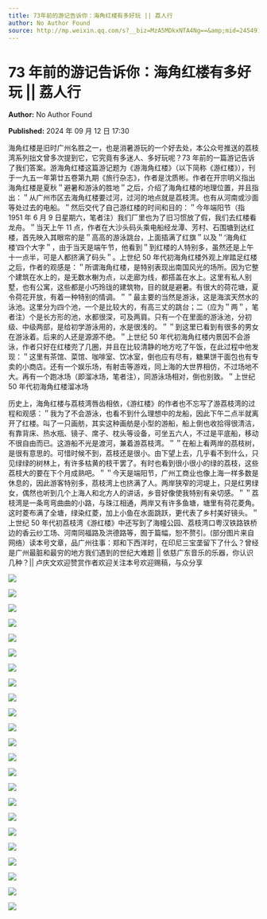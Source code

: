 ```yaml
---
title: 73年前的游记告诉你：海角红楼有多好玩 || 荔人行
author: No Author Found
source: http://mp.weixin.qq.com/s?__biz=MzA5MDkxNTA4Ng==&amp;mid=2454915837&amp;idx=1&amp;sn=1f5bad0c00951f573b79ae5ba872545c&amp;chksm=87a3c29cb0d44b8a467a8aae32a251521e97811f6492591ad62c4b6e0aea981457509e05d293#rd
---
```


# 73 年前的游记告诉你：海角红楼有多好玩 || 荔人行

**Author:** No Author Found

**Published:** 2024 年 09 月 12 日 17:30

海角红楼是旧时广州名胜之一，也是消暑游玩的一个好去处，本公众号推送的荔枝湾系列拙文曾多次提到它，它究竟有多迷人、多好玩呢？73 年前的一篇游记告诉了我们答案。游海角红楼这篇游记题为《游海角红楼》（以下简称《游红楼》），刊于一九五一年第廿五卷第九期《旅行杂志》，作者是沈质彬。作者在开宗明义指出海角红楼是夏秋＂避暑和游泳的胜地＂之后，介绍了海角红楼的地理位置，并且指出：＂从广州市区去海角红楼要过河，过河的地点就是荔枝湾。也有从河南或沙面等处过去的电船。＂然后交代了自己游红楼的时间和目的：＂今年端阳节（指 1951 年 6 月 9 日星期六，笔者注）我们厂里也为了旧习惯放了假，我们去红楼看龙舟。＂当天上午 11 点，作者在大沙头码头乘电船经龙潭、芳村、石围塘到达红楼，首先映入其眼帘的是＂高高的游泳跳台，上面插满了红旗＂以及＂‘海角红楼’四个大字＂，由于当天是端午节，他看到＂到红楼的人特别多，虽然还是上午十一点半，可是人都挤满了码头＂。上世纪 50 年代初海角红楼外观上岸踏足红楼之后，作者的观感是：＂所谓海角红楼，是特别表现出南国风光的场所。因为它整个建筑在水上的，是无数水榭为点，以走廊为线，都搭盖在水上。这里有私人别墅，也有公寓，这些都是小巧玲珑的建筑物，目的就是避暑。有很大的荷花塘，夏令荷花开放，有着一种特别的情调。＂＂最主要的当然是游泳，这是海滨天然水的泳池。这里分为四个池，一个是比较大的，有高三丈的跳台；二（应为＂两＂，笔者注）个是长方形的池，水都很深，可及两肩。只有一个在里面的游泳池，分初级、中级两部，是给初学游泳用的，水是很浅的。＂＂到这里已看到有很多的男女在游泳着。后来的人还是源源不绝。＂上世纪 50 年代初海角红楼内景因不会游泳，作者只好在红楼兜了几圈，并且在比较清静的地方吃了午饭，在此过程中他发现：＂这里有茶馆、菜馆、咖啡室、饮冰室，倒也应有尽有，糖果饼干面包也有专卖的小商店。还有一个娱乐场，有射击等游戏，同上海的大世界相仿，不过场地不大。再有一个跑冰场（即溜冰场，笔者注），同游泳场相对，倒也别致。＂上世纪 50 年代初海角红楼溜冰场

历史上，海角红楼与荔枝湾唇齿相依，《游红楼》的作者也不忘写了游荔枝湾的过程和观感：＂我为了不会游泳，也看不到什么理想中的龙船，因此下午二点半就离开了红楼。叫了一只画舫，其实这种画舫是小型的游船，船上倒也收拾得很清洁，有靠背床、热水瓶、镜子、席子、枕头等设备，可坐五六人，不过是平底船，移动不很自由而已。这游船不光是渡河，兼着游荔枝湾。＂＂在船上看两岸的茘枝树，是很有意思的。可惜时候不到，荔枝还是很小。由下望上去，几乎看不到什么，只见绿绿的树林上，有许多枯黄的枝干罢了。有时也看到很小很小的绿的荔枝，这些荔枝大的要在下个月成熟吧。＂＂今天是端阳节，广州工商业也像上海一样多数是休息的，因此游客特别多，茘枝湾上也挤满了人。两岸狭窄的河堤上，只是红男绿女，偶然也听到几个上海人和北方人的讲话，乡音好像使我特别有亲切感。＂＂荔枝湾是一条弯弯曲曲的小路，与珠江相通，两岸又有许多鱼塘，塘里有荷花菱角。这时菱布满了全塘，绿染红菱，加上小鱼在水面跳跃，更代表了乡村美好镜头。＂上世纪 50 年代初荔枝湾《游红楼》中还写到了海幢公园、荔枝湾口粤汉铁路铁桥边的香云纱工场、河南同福路及洪德路等，囿于篇幅，恕不赘引。(部分图片来自网络）读本号文章，品广州往事：郑和下西洋时，在印尼三宝垄留下了什么？曾经是广州最脏和最穷的地方我们遇到的世纪大难题 || 依慈广东音乐的乐器，你认识几种？|| 卢庆文欢迎赞赏作者欢迎关注本号欢迎赐稿，与众分享

![](https://mmbiz.qpic.cn/mmbiz_png/PJWG74pLsMacyjq4gFBTwSvvggxlp4A7YtZcoL8ibrs9CLdQCAa5v4fCuic1V8U8g3L0icBMaHcuzr8XzYPyvIdHg/640?from=appmsg)

![](https://mmbiz.qpic.cn/mmbiz_png/PJWG74pLsMacyjq4gFBTwSvvggxlp4A7cuCar6a9yyKVAMvKOOYZuYogn3Oiamgia53gGyo4nRLq2QOXywSHQHPg/640?from=appmsg)

![](https://mmbiz.qpic.cn/mmbiz_png/PJWG74pLsMacyjq4gFBTwSvvggxlp4A7R8NxOkCkHhSagRA9Daxqt2EVYQiaodbo5WDjiaYUMnEkYpI3stCgWevQ/640?from=appmsg)

![](https://mmbiz.qpic.cn/mmbiz_png/Ljib4So7yuWiaZPLRhtXcus96pZugia5MvJHwIicnSBrBnwibz52ZUZ9yhtyTbxhvkiaQvxGgiaRrzqWzNA9hj3alkvrA/640?wx_fmt=png&from=appmsg)

![](https://mmbiz.qpic.cn/mmbiz_png/PJWG74pLsMacyjq4gFBTwSvvggxlp4A7GY8dDJtbbZdmoBb9ITb9lRpV12AktGYHiaADqFWUZScnxvCa65CUfZA/640?from=appmsg)

![](https://mmbiz.qpic.cn/mmbiz_png/fgnkxfGnnkRTefsHtHl5LkV1a8Lprb6NgeXZ2SWzuoFvsasuRLIibSN338z0ic4UAJDghV0R4gDnSWuiciaPqpcXgw/640?wx_fmt=png)

![](https://mmbiz.qpic.cn/mmbiz_png/PJWG74pLsMacyjq4gFBTwSvvggxlp4A70qxvCPryepRhicp11eH1TESMOCxLrOwOvRHM8UnqsG5bFfmafiandSicw/640?from=appmsg)

![](https://mmbiz.qpic.cn/mmbiz_png/fgnkxfGnnkRTefsHtHl5LkV1a8Lprb6NgeXZ2SWzuoFvsasuRLIibSN338z0ic4UAJDghV0R4gDnSWuiciaPqpcXgw/640?wx_fmt=png)

![](https://mmbiz.qpic.cn/mmbiz_png/PJWG74pLsMacyjq4gFBTwSvvggxlp4A7S0qEib0f1RWqZCLu4LFSfamoGDvz2uT5BybhpsHu2j6cSOsicfN28icsw/640?from=appmsg)

![](https://mmbiz.qpic.cn/mmbiz_png/fgnkxfGnnkRTefsHtHl5LkV1a8Lprb6NgeXZ2SWzuoFvsasuRLIibSN338z0ic4UAJDghV0R4gDnSWuiciaPqpcXgw/640?wx_fmt=png)

![](https://mmbiz.qpic.cn/mmbiz_png/PJWG74pLsMacyjq4gFBTwSvvggxlp4A7QP9gjjavPB6icVHiaQeurG8bkTFjiccRelMH2wMpehjcvxEjdKq9x8HAg/640?from=appmsg)

![](https://mmbiz.qpic.cn/mmbiz_png/fgnkxfGnnkRTefsHtHl5LkV1a8Lprb6NgeXZ2SWzuoFvsasuRLIibSN338z0ic4UAJDghV0R4gDnSWuiciaPqpcXgw/640?wx_fmt=png)

![](https://mmbiz.qpic.cn/mmbiz_png/PJWG74pLsMacyjq4gFBTwSvvggxlp4A7eKU3ich8VL3ibia5IbN7dJf7BLOicl9B79npybheEibCsSGk4GyjhH1L3qg/640?from=appmsg)

![](https://mmbiz.qpic.cn/mmbiz_png/fgnkxfGnnkRTefsHtHl5LkV1a8Lprb6NgeXZ2SWzuoFvsasuRLIibSN338z0ic4UAJDghV0R4gDnSWuiciaPqpcXgw/640?wx_fmt=png)

![](https://mmbiz.qpic.cn/mmbiz_png/PJWG74pLsMacyjq4gFBTwSvvggxlp4A7CzCpGN3CgV7nyibenXkmpkwrS5KB0JBWm2YgLD4aT7ot2t3oMg9GULQ/640?from=appmsg)

![](https://mmbiz.qpic.cn/mmbiz_png/fgnkxfGnnkRTefsHtHl5LkV1a8Lprb6NgeXZ2SWzuoFvsasuRLIibSN338z0ic4UAJDghV0R4gDnSWuiciaPqpcXgw/640?wx_fmt=png)

![](https://mmbiz.qpic.cn/mmbiz_png/PJWG74pLsMacyjq4gFBTwSvvggxlp4A7AAxibg3MRb308cXAakcYZs0c9YYyNv2vJFsVf3xclkot6AIRvlFF6EA/640?from=appmsg)

![](https://mmbiz.qpic.cn/mmbiz_png/Ljib4So7yuWiaZPLRhtXcus96pZugia5MvJHwIicnSBrBnwibz52ZUZ9yhtyTbxhvkiaQvxGgiaRrzqWzNA9hj3alkvrA/640?wx_fmt=png&from=appmsg)

![](https://mmbiz.qpic.cn/mmbiz_png/PJWG74pLsMacyjq4gFBTwSvvggxlp4A76BxzIKBWgQs8QXAZZmcgeM3yXibm2qRhicUtwDNSzrtLTCTQ8vSSA1kw/640?from=appmsg)

![](https://mmbiz.qpic.cn/mmbiz_png/PJWG74pLsMacyjq4gFBTwSvvggxlp4A7x9Deqic2gKibsMPmxIAib8ltZNV1mRnUIqwAeFqlkeaQhNe124mQpdGLg/640?from=appmsg)

![](https://mmbiz.qpic.cn/mmbiz_gif/Ljib4So7yuWg519RhGx8jMLBbx0Uic6xrjw31DA6mkgDXPcf6myxB4aYp9I6dLeYhdicicCdeYo9jibqo7WMicApW92Q/640?wx_fmt=gif&from=appmsg)

![](https://mmbiz.qpic.cn/mmbiz_gif/PJWG74pLsMY4kze1RswORlwIruFfBicEYeomLV8Tjs3AO8zO5OIk2usXQ2wZOicfrAxou4MXF2OLDPUcfQiafn3SA/640?wx_fmt=gif&tp=webp&wxfrom=5&wx_lazy=1)

![](https://mmbiz.qpic.cn/mmbiz_jpg/PJWG74pLsMattAskmpcvtPqMpIAHv903ej09445slGiacxZia7YJLTjTfduepq4uPgA9SsCrq2xPG9UmJD0ao2MA/640?wx_fmt=other&tp=webp&wxfrom=5&wx_lazy=1&wx_co=1)
